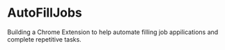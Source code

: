 # AutoFillJobs
Building a Chrome Extension to help automate filling job appilications and complete repetitive tasks.
